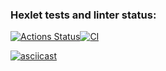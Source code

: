 ### Hexlet tests and linter status:
[![Actions Status](https://github.com/Agrarox666/python-project-50/workflows/hexlet-check/badge.svg)](https://github.com/Agrarox666/python-project-50/actions)[![CI](https://github.com/Agrarox666/python-project-50/actions/workflows/test.yml/badge.svg)](https://github.com/Agrarox666/python-project-50/actions/workflows/test.yml)

[![asciicast](https://asciinema.org/a/DRYXbONtSJODDWQtg0ULygbyK.svg)](https://asciinema.org/a/DRYXbONtSJODDWQtg0ULygbyK)
